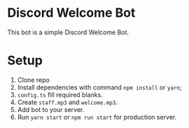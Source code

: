 # Discord Welcome Bot

This bot is a simple Discord Welcome Bot.

# Setup

1. Clone repo
2. Install dependencies with command `npm install` or `yarn`;
3. `config.ts` fill required blanks.
4. Create `staff.mp3` and `welcome.mp3`.
5. Add bot to your server.
6. Run `yarn start` or `npm run start` for production server.
